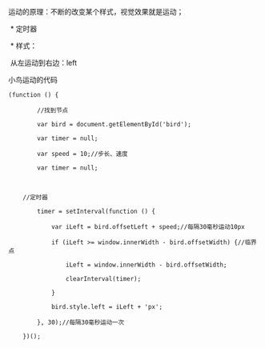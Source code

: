 运动的原理：不断的改变某个样式，视觉效果就是运动；

 

​            * 定时器

​            * 样式：

​		从左运动到右边：left



小鸟运动的代码

```
(function () {

        //找到节点

        var bird = document.getElementById('bird');

        var timer = null;

        var speed = 10;//步长、速度

        var timer = null;

	

 	//定时器

        timer = setInterval(function () {

            var iLeft = bird.offsetLeft + speed;//每隔30毫秒运动10px

            if (iLeft >= window.innerWidth - bird.offsetWidth) {//临界点

                iLeft = window.innerWidth - bird.offsetWidth;

                clearInterval(timer);

            }

            bird.style.left = iLeft + 'px';

        }, 30);//每隔30毫秒运动一次

    })();

```





